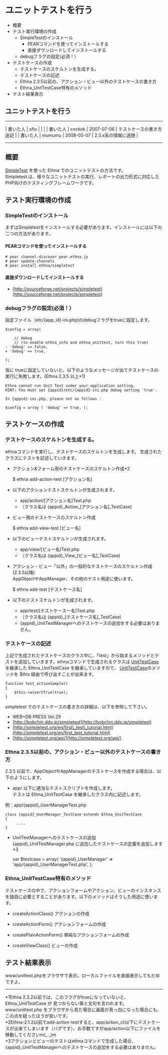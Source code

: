 # ユニットテストを行う
- 概要 
- テスト実行環境の作成 
  - SimpleTestのインストール 
    - PEARコマンドを使ってインストールする 
    - 直接ダウンロードしてインストールする 
  - debugフラグの設定(必須！） 
- テストケースの作成 
  - テストケースのスケルトンを生成する。 
  - テストケースの記述 
  - Ethna 2.3.5以前の、アクション・ビュー以外のテストケースの書き方 
  - Ethna\_UnitTestCase特有のメソッド 
- テスト結果表示 

## ユニットテストを行う [](ethna-document-dev_guide-misc-unittest.html#i6490c0a "i6490c0a")

* * *

| 書いた人 | sfio | | |
| 書いた人 | cockok | 2007-07-06 | テストケースの書き方追記 |
| 書いた人 | mumumu | 2008-05-07 | 2.3.x系の情報に追随 |

* * *

## 概要 [](ethna-document-dev_guide-misc-unittest.html#s989701c "s989701c")

[SimpleTest](http://simpletest.org) を使った Ethna でのユニットテストの方法です。  
Simpletest は、様々なユニットテストの実行、レポートの出力形式に対応したPHP向けのテスティングフレームワークです。

## テスト実行環境の作成 [](ethna-document-dev_guide-misc-unittest.html#rb29fb5e "rb29fb5e")

### SimpleTestのインストール [](ethna-document-dev_guide-misc-unittest.html#r84dd296 "r84dd296")

まずはSimpletestをインストールする必要があります。インストールには以下の二つの方法があります。

#### PEARコマンドを使ってインストールする [](ethna-document-dev_guide-misc-unittest.html#hceeb868 "hceeb868")

    # pear channel-discover pear.ethna.jp
    # pear update-channels
    # pear install ethna/simpletest

#### 直接ダウンロードしてインストールする [](ethna-document-dev_guide-misc-unittest.html#o93ba3c2 "o93ba3c2")

- [http://sourceforge.net/projects/simpletest](http://sourceforge.net/projects/simpletest)

### debugフラグの設定(必須！） [](ethna-document-dev_guide-misc-unittest.html#ha8e8dc0 "ha8e8dc0")

設定ファイル（etc/{app\_id}-ini.php)のdebugフラグをtrueに設定します。

    $config = array(
    
        // debug
        // (to enable ethna_info and ethna_unittest, turn this true)
    - 'debug' => false,
    + 'debug' => true,
    
    );

仮に trueに設定していないと、以下のようなメッセージが出てテストケースの実行に失敗します。(Ethna 2.3.5 以上\*1)

    Ethna cannot run Unit Test under your application setting.
    HINT: You must set {appid}/etc/{appid}-ini.php debug setting 'true'.
    
    In {appid}-ini.php, please set as follows :
    
    $config = array ( 'debug' => true, );

## テストケースの作成 [](ethna-document-dev_guide-misc-unittest.html#w3416fa4 "w3416fa4")

### テストケースのスケルトンを生成する。 [](ethna-document-dev_guide-misc-unittest.html#f3b097ad "f3b097ad")

ethnaコマンドを実行し、テストケースのスケルトンを生成します。 生成されたクラスにテストを記述していきます。

- アクション&フォーム用のテストケースのスケルトン作成\*2

    $ ethna add-action-test [アクション名]

- 以下のアクションテストスケルトンが生成されます。
  - app/action/[アクション名]Test.php
  - （クラス名は {appid}\_Action\_[アクション名]\_TestCase)

- ビュー用のテストケースのスケルトン作成

    $ ethna add-view-test [ビュー名]

- 以下のビューテストスケルトンが生成されます。  

  - app/view/[ビュー名]Test.php
  - （クラス名は {appid}\_View\_[ビュー名]\_TestCase)

- アクション・ビュー「以外」の一般的なテストケースのスケルトン作成(2.3.5以降)  
AppObjectやAppManager、その他のテスト用途に使います。

    $ ethna add-test [テストケース名]

- 以下のテストスケルトンが生成されます。  

  - app/test/[テストケースー名]Test.php
  - （クラス名は {appid}\_[テストケース名]\_TestCase)
  - {appid}\_UnitTestManagerへのテストケースの追加をする必要はありません。

### テストケースの記述 [](ethna-document-dev_guide-misc-unittest.html#j4277083 "j4277083")

上記で生成されたテストケースのクラス中に、「test」から始まるメソッドとテストを追加していきます。ethnaコマンドで生成されるクラスは [UnitTestCase](http://simpletest.org/api/SimpleTest/UnitTester/UnitTestCase.html) を継承した Ethna\_UnitTestCase を継承していますので、 [UnitTestCase](http://simpletest.org/api/SimpleTest/UnitTester/UnitTestCase.html)のメソッドを $this 経由で呼び出すことが出来ます。

    function test_actionSample()
    {
        $this->assertTrue(true);
    }

simpletest でのテストケースの書き方の詳細は、以下を参照して下さい。

- WEB+DB PRESS Vol.29
- [http://bobchin.ddo.jp/simpletest](http://bobchin.ddo.jp/simpletest)
- [http://simpletest.org/en/first\_test\_tutorial.html](http://simpletest.org/en/first_test_tutorial.html)
- [http://simpletest.org/api/](http://simpletest.org/api/)

### Ethna 2.3.5以前の、アクション・ビュー以外のテストケースの書き方 [](ethna-document-dev_guide-misc-unittest.html#pfd70e14 "pfd70e14")

2.3.5 以前で、AppObjectやAppManagerのテストケースを作成する場合は、以下のようにします。

- app/ 以下に適当なテストスクリプトを作成します。  
テストは Ethna\_UnitTestCase を継承したクラス内に記述します。

例：app/{appid}\_UserManagerTest.php

    class {appid}_UserManager_TestCase extends Ethna_UnitTestCase
    {
         ....
    }

- UnitTestManagerへのテストケースの追加  
{appid}\_UnitTestManager.php に追加したテストケースの定義を追加します\*3

    var $testcase = array(
            '{appid}_UserManager' => 'app/{appid}_UserManagerTest.php',
        );

### Ethna\_UnitTestCase特有のメソッド [](ethna-document-dev_guide-misc-unittest.html#ec11f48a "ec11f48a")

テストケースの中で、アクションフォームやアクション、ビューのインスタンスを独自に必要とすることがあります。以下のメソッドはそうした用途に使います。

- createActionClass() アクションの作成

- createActionForm() アクションフォームの作成

- createPlainActionForm() 単純なアクションフォームの作成

- createViewClass() ビューの作成

## テスト結果表示 [](ethna-document-dev_guide-misc-unittest.html#u0d31ccd "u0d31ccd")

www/unittest.phpをブラウザで表示。ローカルファイルを直接表示してもだめですよ。


* * *
\*1Ethna 2.3.2以前では、このフラグがtrueになっていないと、 Ethna\_UnitTestCase が 見つからない等と文句を言われます。www/unittest.php をブラウザから見た場合に画面が真っ白になった場合にも、この点を疑ったほうが良いです。  
\*2Ethna-2.1.2以前でadd-action-testすると、app/action\_cli以下にテストケースが出来てしまいます（バグです）。お手数ですがapp/action以下にファイルを移動してくださいm(\_ \_)m  
\*3アクションとビューのテストはethnaコマンドで生成した場合、{appid}\_UnitTestManagerへのテストケースの追加をする必要はありません。  


